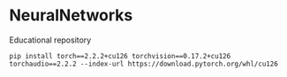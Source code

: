 # NeuralNetworks
Educational repository
```
pip install torch==2.2.2+cu126 torchvision==0.17.2+cu126 torchaudio==2.2.2 --index-url https://download.pytorch.org/whl/cu126

```